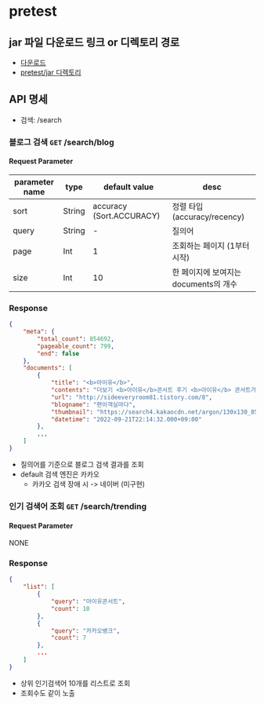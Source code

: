 # pretest

## jar 파일 다운로드 링크 or 디렉토리 경로 
- [다운로드](https://github.com/yejiim/pretest/raw/main/jar/kakaobank-0.0.1-SNAPSHOT.jar)   
- [pretest/jar 디렉토리](https://github.com/yejiim/pretest/blob/main/jar/kakaobank-0.0.1-SNAPSHOT.jar)

## API 명세 
- 검색: /search

### 블로그 검색 `GET` /search/blog

#### Request Parameter 
| parameter name  | type  | default value   | desc  | 
|---|---|---|---|
| sort  | String  | accuracy (Sort.ACCURACY)  |  정렬 타입 (accuracy/recency) | 
| query  | String  | -    |  질의어  |  
|page   | Int  | 1  | 조회하는 페이지 (1부터 시작)  |
|size   | Int  | 10 |  한 페이지에 보여지는 documents의 개수 |

### Response
```json
{
    "meta": {
        "total_count": 854692,
        "pageable_count": 799,
        "end": false
    },
    "documents": [
        {
            "title": "<b>아이유</b>",
            "contents": "더보기 <b>아이유</b>콘서트 후기 <b>아이유</b> 콘서트가 성황리에 잘 마무리되었는데 그 후일담들이 여기저기서 올라오고 있다. 이번 <b>아이유</b> 콘서트에서 적자일 정도로 팬들에게 아낌없이 쏟아부었다고 하는데 그전에 없었던 사진들을 다시 모아봤다. 열기구에서 등장하는 <b>아이유</b> 개인 콘서트에서 열기구를 소환해 노래 부르는...",
            "url": "http://sideeveryroom81.tistory.com/8",
            "blogname": "편이객실마다",
            "thumbnail": "https://search4.kakaocdn.net/argon/130x130_85_c/E6Hj99uZGZL",
            "datetime": "2022-09-21T22:14:32.000+09:00"
        },
        ,,,
    ]
}
```

- 질의어를 기준으로 블로그 검색 결과를 조회 
- default 검색 엔진은 카카오 
    - 카카오 검색 장애 시 -> 네이버 (미구현)  



### 인기 검색어 조회 `GET` /search/trending 
#### Request Parameter 
NONE 

### Response 
```json
{
    "list": [
        {
            "query": "아이유콘서트",
            "count": 10
        },
        {
            "query": "카카오뱅크",
            "count": 7
        },
        ...
    ]
}
```

- 상위 인기검색어 10개를 리스트로 조회 
- 조회수도 같이 노출 
